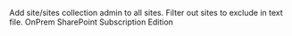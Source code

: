 Add site/sites collection admin to all sites. Filter out sites to exclude in text file.
OnPrem SharePoint Subscription Edition

